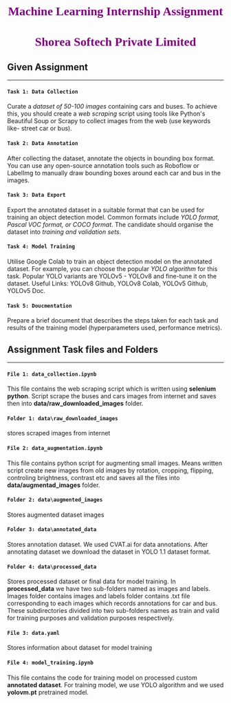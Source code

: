 <center><h1 style="color:purple; font-family: Georgia, serif; font-weight: bold">Machine Learning Internship Assignment</h1></center>
<center><h1 style="color:purple; font-family: Georgia, serif; font-weight: bold">Shorea Softech Private Limited</h1></center>

## Given Assignment
<hr>

#### `Task 1: Data Collection`
Curate a *dataset of 50-100 images* containing cars and buses. To achieve this, you should create a *web scraping* script using tools like Python's Beautiful Soup or Scrapy to collect images from the web (use keywords like- street car or bus).
#### `Task 2: Data Annotation`
After collecting the dataset, annotate the objects in bounding box format. You can use any open-source annotation tools such as Roboflow or LabelImg to manually draw bounding boxes around each car and bus in the images.
#### `Task 3: Data Export`
Export the annotated dataset in a suitable format that can be used for training an object detection model. Common formats include *YOLO format, Pascal VOC format, or COCO format*. The candidate should organise the dataset into *training and validation sets*.
#### `Task 4: Model Training`
Utilise Google Colab to train an object detection model on the annotated dataset. For example, you can choose the popular *YOLO algorithm* for this task. Popular YOLO variants are YOLOv5 - YOLOv8 and fine-tune it on the dataset. Useful Links: YOLOv8 Github, YOLOv8 Colab, YOLOv5 Github, YOLOv5 Doc. 
#### `Task 5: Doucmentation` 
Prepare a brief document that describes the steps taken for each task and results of the training model (hyperparameters used, performance metrics).


## Assignment Task files and Folders
<hr>

#### `File 1: data_collection.ipynb`
This file contains the web scraping script which is written using **selenium python**. Script scrape the buses and cars images from internet and saves then into **data/raw_downloaded_images** folder. 
#### `Folder 1: data\raw_downloaded_images`
stores scraped images from internet
#### `File 2: data_augmentation.ipynb`
This file contains python script for augmenting small images. Means written script create new images from old images by rotation, cropping, flipping, controling brightness, contrast etc and saves all the files into **data/augmentad_images** folder.
#### `Folder 2: data\augmented_images`
Stores augmented dataset images
#### `Folder 3: data\annotated_data`
Stores annotation dataset. We used CVAT.ai for data annotations. After annotating dataset we download the dataset in YOLO 1.1 dataset format.
#### `Folder 4: data\processed_data`
Stores processed dataset or final data for model training. In **processed_data** we have two sub-folders named as images and labels. Images folder contains images and labels folder contains .txt file corresponding to each images which records annotations for car and bus. These subdirectories divided into two sub-folders names as train and valid for training purposes and validation purposes respectively.
#### `File 3: data.yaml`
Stores information about dataset for model training
#### `File 4: model_training.ipynb`
This file contains the code for training model on processed custom **annotated dataset**. For training model, we use YOLO algorithm and we used **yolovm.pt** pretrained model.